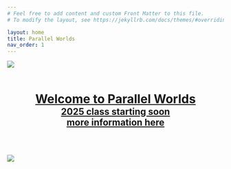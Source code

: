 ```yaml
---
# Feel free to add content and custom Front Matter to this file.
# To modify the layout, see https://jekyllrb.com/docs/themes/#overriding-theme-defaults

layout: home
title: Parallel Worlds
nav_order: 1
---
```


![](/assets/pw-02.svg)

<h1 class='home' style='text-align:center;margin: 2em 0 0 0;padding: 0 0 0 0;'><a href="/2025/about">Welcome to Parallel Worlds</a></h1>
<h2 style='text-align:center;margin: 0 0 3em 0;padding: 0 0 0 0;'><a  href="/2025/about">2025 class starting soon</a><br><a  href="/2025/about">more information here</a></h2>

![](/assets/pw-02.svg)
